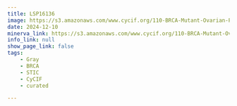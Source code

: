 ```yaml
---
title: LSP16136
image: https://s3.amazonaws.com/www.cycif.org/110-BRCA-Mutant-Ovarian-Precursors/LSP16136/LSP16136.png
date: 2024-12-10
minerva_link: https://s3.amazonaws.com/www.cycif.org/110-BRCA-Mutant-Ovarian-Precursors/LSP16136/index.html
info_link: null
show_page_link: false
tags:
    - Gray
    - BRCA
    - STIC
    - CyCIF
    - curated

---
```

